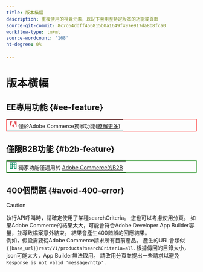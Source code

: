```yaml
---
title: 版本橫幅
description: 重複使用的視覺元素，以記下套用至特定版本的功能或頁面
source-git-commit: 8c7c64ddff456815b0a1649f497e917da8b8fca0
workflow-type: tm+mt
source-wordcount: '168'
ht-degree: 0%

---
```


# 版本橫幅

## EE專用功能 {#ee-feature}

<table style="border:1px solid red">
<tr><td><img alt="Adobe Commerce功能" src="../assets/adobe-logo.svg" width="20" height="20" /> 僅於Adobe Commerce獨家功能(<a href="https://experienceleague.adobe.com/docs/commerce-admin/user-guides/home.html#product-editions">瞭解更多</a>)</td></tr>
</table>

## 僅限B2B功能 {#b2b-feature}

<table style="border:1px solid green">
<tr><td><img alt="Adobe Commerce功能" src="../assets/b2b.svg" width="20" height="20" /> 獨家功能僅適用於 <a href="https://experienceleague.adobe.com/docs/commerce-admin/user-guides/home.html#product-editions">Adobe Commerce的B2B</a></td></tr>
</table>

## 400個問題 {#avoid-400-error}

>[!CAUTION]
>
>執行API呼叫時，請確定使用了某種searchCriteria。 您也可以考慮使用分頁。 如果Adobe Commerce的結果太大，可能會符合Adobe Developer App Builder容量，並導致檔案意外結束。 結果會產生400錯誤的回應結果。\
> 例如，假設需要從Adobe Commerce請求所有目前產品。 產生的URL會類似 `{{base_url}}rest/V1/products?searchCriteria=all`. 根據傳回的目錄大小，json可能太大，App Builder無法取用。 請改用分頁並提出一些請求以避免 `Response is not valid 'message/http'.`
